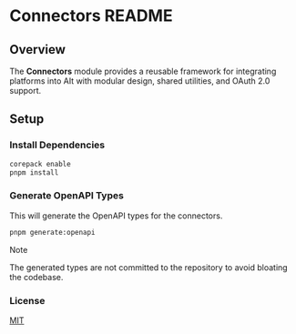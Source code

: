 # Connectors README

## Overview

The **Connectors** module provides a reusable framework for integrating platforms into AIt with modular design, shared utilities, and OAuth 2.0 support.

## Setup

### Install Dependencies

```bash
corepack enable
pnpm install
```

### Generate OpenAPI Types

This will generate the OpenAPI types for the connectors.

```bash
pnpm generate:openapi
```

> [!NOTE]
> The generated types are not committed to the repository to avoid bloating the codebase.

### License

[MIT](../../LICENSE)
